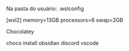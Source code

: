 Na pasta do usuário:  .wslconfig

[wsl2]
memory=13GB
processors=6
swap=2GB

Chocolatey

choco install obsidian discord vscode